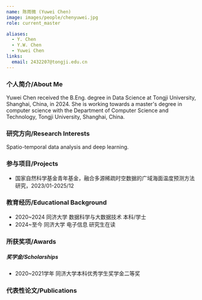 ```yaml
---
name: 陈雨微 (Yuwei Chen)
image: images/people/chenyuwei.jpg
role: current_master

aliases:
  - Y. Chen
  - Y.W. Chen
  - Yuwei Chen
links:
  email: 2432207@tongji.edu.cn
---
```


### 个人简介/About Me
Yuwei Chen received the B.Eng. degree in Data Science at Tongji University, Shanghai, China, in 2024. She is working towards a master's degree in computer science with the Department of Computer Science and Technology, Tongji University, Shanghai, China.

### 研究方向/Research Interests
Spatio-temporal data analysis and deep learning.

### 参与项目/Projects
- 国家自然科学基金青年基金，融合多源稀疏时空数据的广域海面温度预测方法研究，2023/01-2025/12

### 教育经历/Educational Background
- 2020~2024 同济大学 数据科学与大数据技术 本科/学士
- 2024~至今 同济大学 电子信息 研究生在读

### 所获奖项/Awards

##### 奖学金/Scholarships
- 2020~2021学年 同济大学本科优秀学生奖学金二等奖

### 代表性论文/Publications
